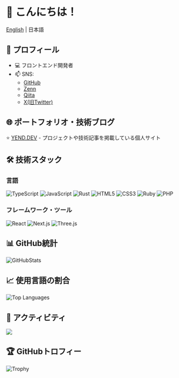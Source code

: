 # 👋 こんにちは！

[English](./README.md) | 日本語

## 🚀 プロフィール
- 💻 フロントエンド開発者
- 📫 SNS:
  - [GitHub](https://github.com/yend724)
  - [Zenn](https://zenn.dev/yend724)
  - [Qiita](https://qiita.com/yend724)
  - [X(旧Twitter)](https://x.com/yend724)

## 🌐 ポートフォリオ・技術ブログ
⭐️ [YEND.DEV](https://yend.dev/) - プロジェクトや技術記事を掲載している個人サイト

## 🛠 技術スタック
### 言語
![TypeScript](https://img.shields.io/badge/-TypeScript-3178C6?style=flat-square&logo=TypeScript&logoColor=white)
![JavaScript](https://img.shields.io/badge/-JavaScript-F7DF1E?style=flat-square&logo=JavaScript&logoColor=black)
![Rust](https://img.shields.io/badge/-Rust-000000?style=flat-square&logo=Rust&logoColor=white)
![HTML5](https://img.shields.io/badge/-HTML5-E34F26?style=flat-square&logo=html5&logoColor=white)
![CSS3](https://img.shields.io/badge/-CSS3-1572B6?style=flat-square&logo=css3&logoColor=white)
![Ruby](https://img.shields.io/badge/-Ruby-CC342D?style=flat-square&logo=Ruby&logoColor=white)
![PHP](https://img.shields.io/badge/-PHP-777BB4?style=flat-square&logo=PHP&logoColor=white)

### フレームワーク・ツール
![React](https://img.shields.io/badge/-React-61DAFB?style=flat-square&logo=React&logoColor=black)
![Next.js](https://img.shields.io/badge/-Next.js-000000?style=flat-square&logo=Next.js&logoColor=white)
![Three.js](https://img.shields.io/badge/-Three.js-000000?style=flat-square&logo=Three.js&logoColor=white)

## 📊 GitHub統計
![GitHubStats](https://github-readme-stats.vercel.app/api?username=yend724&show_icons=true&theme=tokyonight)

## 📈 使用言語の割合
![Top Languages](https://github-readme-stats.vercel.app/api/top-langs/?username=yend724&layout=compact&theme=tokyonight)

## 📅 アクティビティ
![](https://github-profile-summary-cards.vercel.app/api/cards/profile-details?username=yend724&theme=tokyonight)

## 🏆 GitHubトロフィー
![Trophy](https://github-profile-trophy.vercel.app/?username=yend724&theme=tokyonight)
